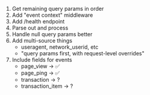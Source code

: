 1. Get remaining query params in order
2. Add "event context" middleware
3. Add /health endpoint
4. Parse out and process 
5. Handle null query params better
6. Add multi-source things
    - useragent, network_userid, etc
    - "query params first, with request-level overrides"
7. Include fields for events
    - page_view -> ✅
    - page_ping -> ✅
    - transaction -> ?
    - transaction_item -> ?

